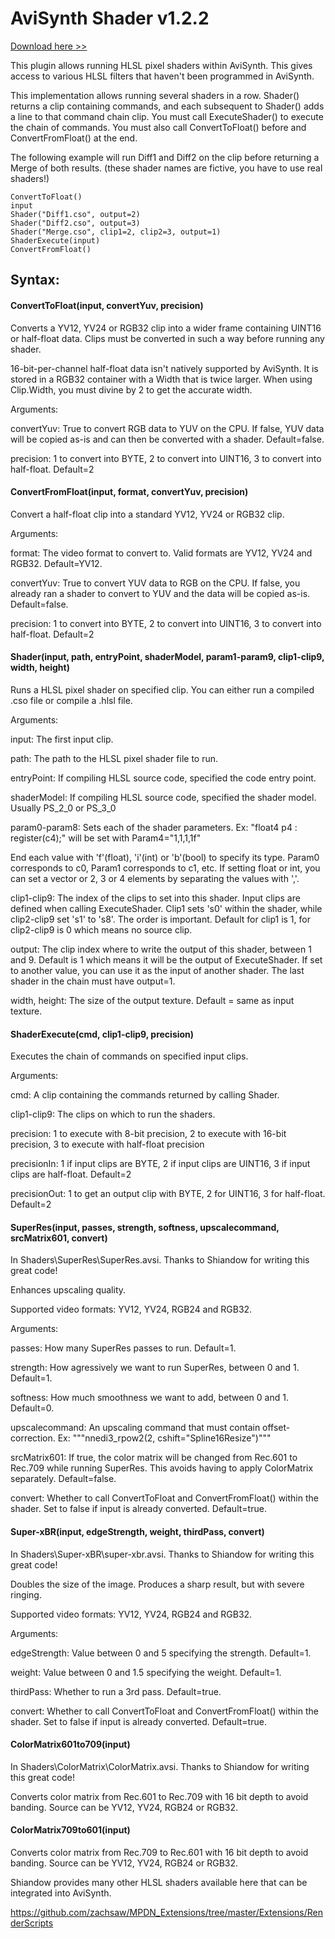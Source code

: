# AviSynth Shader v1.2.2

<a href="https://github.com/mysteryx93/AviSynthShader/releases">Download here >></a>

This plugin allows running HLSL pixel shaders within AviSynth. This gives access to various HLSL filters that haven't been programmed in AviSynth.

This implementation allows running several shaders in a row. Shader() returns a clip containing commands, and each subsequent to Shader() adds a line to that command chain clip. You must call ExecuteShader() to execute the chain of commands. You must also call ConvertToFloat() before and ConvertFromFloat() at the end.

The following example will run Diff1 and Diff2 on the clip before returning a Merge of both results. (these shader names are fictive, you have to use real shaders!)

    ConvertToFloat()
	input
    Shader("Diff1.cso", output=2)
    Shader("Diff2.cso", output=3)
    Shader("Merge.cso", clip1=2, clip2=3, output=1)
    ShaderExecute(input)
    ConvertFromFloat()

## Syntax:

#### ConvertToFloat(input, convertYuv, precision)

Converts a YV12, YV24 or RGB32 clip into a wider frame containing UINT16 or half-float data. Clips must be converted in such a way before running any shader.

16-bit-per-channel half-float data isn't natively supported by AviSynth. It is stored in a RGB32 container with a Width that is twice larger. When using Clip.Width, you must divine by 2 to get the accurate width.

Arguments:

convertYuv: True to convert RGB data to YUV on the CPU. If false, YUV data will be copied as-is and can then be converted with a shader. Default=false.

precision: 1 to convert into BYTE, 2 to convert into UINT16, 3 to convert into half-float. Default=2

#### ConvertFromFloat(input, format, convertYuv, precision)

Convert a half-float clip into a standard YV12, YV24 or RGB32 clip.

Arguments:

format: The video format to convert to. Valid formats are YV12, YV24 and RGB32. Default=YV12.

convertYuv: True to convert YUV data to RGB on the CPU. If false, you already ran a shader to convert to YUV and the data will be copied as-is. Default=false.

precision: 1 to convert into BYTE, 2 to convert into UINT16, 3 to convert into half-float. Default=2

#### Shader(input, path, entryPoint, shaderModel, param1-param9, clip1-clip9, width, height)

Runs a HLSL pixel shader on specified clip. You can either run a compiled .cso file or compile a .hlsl file.

Arguments:

input: The first input clip.

path: The path to the HLSL pixel shader file to run.

entryPoint: If compiling HLSL source code, specified the code entry point.

shaderModel: If compiling HLSL source code, specified the shader model. Usually PS_2_0 or PS_3_0

param0-param8: Sets each of the shader parameters.
Ex: "float4 p4 : register(c4);" will be set with Param4="1,1,1,1f"

End each value with 'f'(float), 'i'(int) or 'b'(bool) to specify its type.
Param0 corresponds to c0, Param1 corresponds to c1, etc.
If setting float or int, you can set a vector or 2, 3 or 4 elements by separating the values with ','.

clip1-clip9: The index of the clips to set into this shader. Input clips are defined when calling ExecuteShader. Clip1 sets 's0' within the shader, while clip2-clip9 set 's1' to 's8'. The order is important.
Default for clip1 is 1, for clip2-clip9 is 0 which means no source clip.

output: The clip index where to write the output of this shader, between 1 and 9. Default is 1 which means it will be the output of ExecuteShader. If set to another value, you can use it as the input of another shader. The last shader in the chain must have output=1.

width, height: The size of the output texture. Default = same as input texture.

#### ShaderExecute(cmd, clip1-clip9, precision)

Executes the chain of commands on specified input clips.

Arguments:

cmd: A clip containing the commands returned by calling Shader.

clip1-clip9: The clips on which to run the shaders.

precision: 1 to execute with 8-bit precision, 2 to execute with 16-bit precision, 3 to execute with half-float precision

precisionIn: 1 if input clips are BYTE, 2 if input clips are UINT16, 3 if input clips are half-float. Default=2

precisionOut: 1 to get an output clip with BYTE, 2 for UINT16, 3 for half-float. Default=2


#### SuperRes(input, passes, strength, softness, upscalecommand, srcMatrix601, convert)

In Shaders\SuperRes\SuperRes.avsi. Thanks to Shiandow for writing this great code!

Enhances upscaling quality.

Supported video formats: YV12, YV24, RGB24 and RGB32.

Arguments:

passes: How many SuperRes passes to run. Default=1.

strength: How agressively we want to run SuperRes, between 0 and 1. Default=1.

softness: How much smoothness we want to add, between 0 and 1. Default=0.

upscalecommand: An upscaling command that must contain offset-correction. Ex: """nnedi3_rpow2(2, cshift="Spline16Resize")"""

srcMatrix601: If true, the color matrix will be changed from Rec.601 to Rec.709 while running SuperRes. This avoids having to apply ColorMatrix separately. Default=false.

convert: Whether to call ConvertToFloat and ConvertFromFloat() within the shader. Set to false if input is already converted. Default=true.


#### Super-xBR(input, edgeStrength, weight, thirdPass, convert)

In Shaders\Super-xBR\super-xbr.avsi. Thanks to Shiandow for writing this great code!

Doubles the size of the image. Produces a sharp result, but with severe ringing.

Supported video formats: YV12, YV24, RGB24 and RGB32.

Arguments:

edgeStrength: Value between 0 and 5 specifying the strength. Default=1.

weight: Value between 0 and 1.5 specifying the weight. Default=1.

thirdPass: Whether to run a 3rd pass. Default=true.

convert: Whether to call ConvertToFloat and ConvertFromFloat() within the shader. Set to false if input is already converted. Default=true.


#### ColorMatrix601to709(input)

In Shaders\ColorMatrix\ColorMatrix.avsi. Thanks to Shiandow for writing this great code!

Converts color matrix from Rec.601 to Rec.709 with 16 bit depth to avoid banding. Source can be YV12, YV24, RGB24 or RGB32.


#### ColorMatrix709to601(input)

Converts color matrix from Rec.709 to Rec.601 with 16 bit depth to avoid banding. Source can be YV12, YV24, RGB24 or RGB32.



Shiandow provides many other HLSL shaders available here that can be integrated into AviSynth.

https://github.com/zachsaw/MPDN_Extensions/tree/master/Extensions/RenderScripts
